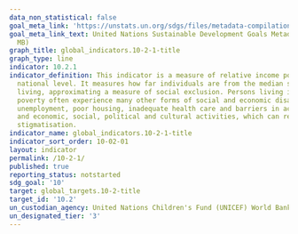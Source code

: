 ```yaml
---
data_non_statistical: false
goal_meta_link: 'https://unstats.un.org/sdgs/files/metadata-compilation/Metadata-Goal-10.pdf '
goal_meta_link_text: United Nations Sustainable Development Goals Metadata (PDF 4.0
  MB)
graph_title: global_indicators.10-2-1-title
graph_type: line
indicator: 10.2.1
indicator_definition: This indicator is a measure of relative income poverty at the
  national level. It measures how far individuals are from the median standard of
  living, approximating a measure of social exclusion. Persons living in relative
  poverty often experience many other forms of social and economic disadvantage through
  unemployment, poor housing, inadequate health care and barriers in accessing education
  and economic, social, political and cultural activities, which can result from social
  stigmatisation.
indicator_name: global_indicators.10-2-1-title
indicator_sort_order: 10-02-01
layout: indicator
permalink: /10-2-1/
published: true
reporting_status: notstarted
sdg_goal: '10'
target: global_targets.10-2-title
target_id: '10.2'
un_custodian_agency: United Nations Children's Fund (UNICEF) World Bank (WB)
un_designated_tier: '3'
---
```


